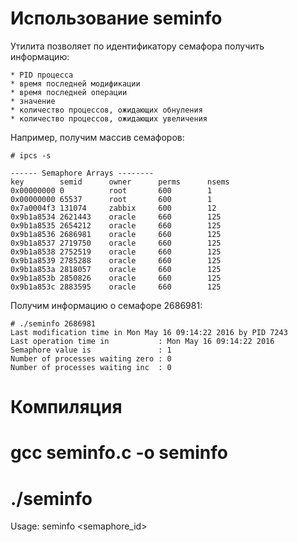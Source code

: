 Использование seminfo
=====================

Утилита позволяет по идентификатору семафора получить информацию:

	* PID процесса
	* время последней модификации
	* время последней операции
	* значение
	* количество процессов, ожидающих обнуления
	* количество процессов, ожидающих увеличения

Например, получим массив семафоров:

	# ipcs -s

	------ Semaphore Arrays --------
	key        semid      owner      perms      nsems     
	0x00000000 0          root       600        1         
	0x00000000 65537      root       600        1         
	0x7a0004f3 131074     zabbix     600        12        
	0x9b1a8534 2621443    oracle     660        125       
	0x9b1a8535 2654212    oracle     660        125       
	0x9b1a8536 2686981    oracle     660        125       
	0x9b1a8537 2719750    oracle     660        125       
	0x9b1a8538 2752519    oracle     660        125       
	0x9b1a8539 2785288    oracle     660        125       
	0x9b1a853a 2818057    oracle     660        125       
	0x9b1a853b 2850826    oracle     660        125       
	0x9b1a853c 2883595    oracle     660        125 

Получим информацию о семафоре 2686981:

	# ./seminfo 2686981
	Last modification time in Mon May 16 09:14:22 2016 by PID 7243
	Last operation time in           : Mon May 16 09:14:22 2016
	Semaphore value is               : 1
	Number of processes waiting zero : 0
	Number of processes waiting inc  : 0

Компиляция
==========

# gcc seminfo.c -o seminfo
# ./seminfo
Usage:
	seminfo <semaphore_id>
